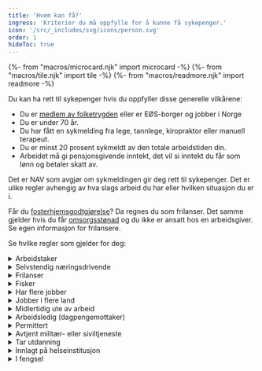```yaml
---
title: 'Hvem kan få?'
ingress: 'Kriterier du må oppfylle for å kunne få sykepenger.'
icon: '/src/_includes/svg/icons/person.svg'
order: 1
hideToc: true
---
```

{%- from "macros/microcard.njk" import microcard -%}
{%- from "macros/tile.njk" import tile -%}
{%- from "macros/readmore.njk" import readmore -%}

Du kan ha rett til sykepenger hvis du oppfyller disse generelle vilkårene:

* Du er [medlem av folketrygden](#) eller er EØS-borger og jobber i Norge
* Du er under 70 år.
* Du har fått en sykmelding fra lege, tannlege, kiropraktor eller manuell terapeut.
* Du er minst 20 prosent sykmeldt av den totale arbeidstiden din. 
* Arbeidet må gi pensjonsgivende inntekt, det vil si inntekt du får som lønn og betaler skatt av.

Det er NAV som avgjør om sykmeldingen gir deg rett til sykepenger. Det er ulike regler avhengig av hva slags arbeid du har eller hvilken situasjon du er i.

Får du [fosterhjemsgodtgjørelse](#)? Da regnes du som frilanser. Det samme gjelder hvis du får [omsorgsstønad](#) og du ikke er ansatt hos en arbeidsgiver. Se egen informasjon for frilansere.

Se hvilke regler som gjelder for deg:

<div class="accordion">
  <details>
    <summary>Arbeidstaker</summary>
    {% prose "py-2 pl-5 -ml-5 -translate-x-px border-l-2 border-slate-400" %}
Du må ha jobbet i minst fire uker rett før du ble sykmeldt. For å få sykepenger fra NAV, må inntekten din per år, det vil si gjennomsnittsinntekten de siste tre månedene før du ble syk omgjort til årsinntekt være minst 59 310 kroner. Det tilsvarer femti prosent av grunnbeløpet i folketrygden (1/2 G). 

Det samme gjelder hvis du kombinerer arbeid med uføretrygd.

#### Hvis du er kronisk syk eller gravid

Har du en langvarig eller kronisk sykdom som kan føre til hyppige sykefravær? Eller er du sykmeldt på grunn av årsaker som henger sammen med graviditeten?

Vanligvis utbetaler arbeidsgiveren din sykepengene for de første 16 dagene du er syk. Dette kalles arbeidsgiverperioden.

Hvis du har hyppige og/eller uforutsigbare sykefravær, kan du eller arbeidsgiveren din søke om at NAV dekker sykepengene arbeidsgiveren har utbetalt i arbeidsgiverperioden.

{{ tile({ 
  title: 'Kronisk syk eller gravid arbeidstaker', 
  mark: 'bg-green-300', 
  kicker: ['Tiltak'] 
}) }}

#### Hvis du er arbeidstaker på skip

Sykepenger for arbeidstakere på skip beregnes i hovedsak på samme måte som for arbeidstakere, men det er i tillegg noen særskilte regler for deg som jobber på skip i utenriksfart som er registrert i Norsk internasjonalt skipsregister (NIS).

* Du kan få sykepenger fra den dagen arbeidsgiveren din har fått beskjed om at du er syk, derfor må du gi beskjed til arbeidsgiveren din så snart som mulig. Du leverer enten [egenmelding](#) eller sykmelding. Hvis du er syk ut over egenmeldingsdagene, må du kontakte lege.
* Du kan få sykepenger hvis du er arbeidsufør som arbeidstaker på skip, selv om du er frisk nok til å jobbe i et annet yrke.
* Du har rett til sykepenger selv om du har vært i arbeid i mindre enn fire uker.
* Det har betydning for sykepengene hvilket flagg skipet seiler under når du blir sykmeldt. Les mer om sykepenger innenfor og utenfor EØS-området.
* Hvis du er ansatt på turistskip innen hotell- og restaurantvirksomhet, er du ikke medlem i folketrygden, og har dermed ikke rett til sykepenger.

#### Tilkallingsvikar

Du kan ha rett til sykepenger, men det avhenger blant annet på hvor mye og ofte du har jobbet før du ble sykmeldt.

Hvis du er tilkallingsvikar, er det viktig å avgjøre om

* du oppfyller kravet til opptjeningstid hvis du bare har jobbet noen vakter av og på i en periode.
* du kan sies å tape pensjonsgivende inntekt hvis du ikke har avtalt noen vakter med arbeidsgiveren din framover.

#### Hvis du er mellom 67 og 70 år

Du kan få sykepenger fra NAV i opptil 60 dager hvis gjennomsnittet av inntekten din de siste 3 månedene før du ble syk omgjort til årsinntekt overstiger 237 240 kroner (2 ganger grunnbeløpet i folketrygden). Dette gjelder hvis du er mellom 67 og 70 år, uavhengig av om du har tatt ut alderspensjon.

60-dagersregelen gjelder fra og med dagen etter du fylte 67 år og til og med dagen før du fyller 70 år. Hvis du har fylt 70 år, har du ikke rett til sykepenger.

#### Friskmelding til arbeidsformidling

Hvis alle muligheter for å komme tilbake til arbeidsplassen din er forsøkt, kan du få [sykepenger i inntil 12](#) uker mens du søker ny jobb.

{{ tile({ title: 'Friskmelding til arbeidsformidling', mark: 'bg-limegreen-400', kicker: ['Når du er syk'] }) }}

#### Dette gjør du når du blir syk

Du kan få sykepenger fra den dagen arbeidsgiveren din har fått beskjed om at du er syk, derfor må du gi beskjed til arbeidsgiveren din så snart som mulig. Du leverer enten egenmelding eller sykmelding.

Hvis du er syk lenger enn egenmeldingsdagene, må du kontakte lege.
    {% endprose %}
  </details>

  <details>
    <summary>Selvstendig næringsdrivende</summary>
    {% prose "py-2 pl-5 -ml-5 -translate-x-px border-l-2 border-slate-400" %}
Du har rett til sykepenger fra dag 17 av sykefraværet ditt, og du må ha jobbet i minst fire uker rett før du ble sykmeldt. 

Gjennomsnittet av årsinntekten din fastsatt for de 3 siste årene må være minst 59 310 kroner. Det tilsvarer femti prosent av grunnbeløpet i folketrygden (1/2 G).

Det samme gjelder hvis du kombinerer arbeid med uføretrygd.

#### Jordbruker eller reindriftsutøver

##### Hvem regnes som jordbruker?

Du regnes som jordbruker hvis skatteoppgjøret for det siste året viste at du hadde en nærings­inntekt fra jord‑ eller skogbruk på minst 8 000 kroner, og at det utgjorde minst 20 prosent av den samlede nettoinntekten din. Du regnes også som jordbruker hvis du kan dokumentere at du vil ha tilsvarende inntekt framover.

##### Hvem regnes som reindriftsutøver?

Du regnes som reindriftsutøver når du ifølge [lov om reindrift (Lovdata.no)](#) har rett til å utøve reindrift. For å dokumentere at du er omfattet av den kollektive forsikringen må reindriftsagronomen i beiteområdet ditt attesterer at du er registrert reindriftsutøver.

#### Hvis du er mellom 67 og 70 år

Du kan få sykepenger fra NAV i opptil 60 dager hvis gjennomsnittet av inntekten din de siste 3 månedene før du ble syk omgjort til årsinntekt overstiger 237 240 kroner (2 ganger grunnbeløpet i folketrygden). Dette gjelder hvis du er mellom 67 og 70 år, uavhengig av om du har tatt ut alderspensjon.

60-dagersregelen gjelder fra og med dagen etter du fylte 67 år og til og med dagen før du fyller 70 år. Hvis du har fylt 70 år, har du ikke rett til sykepenger.

#### Dette må du gjøre når du blir syk

De første 16 dagene telles fra du oppsøker lege eller NAV får melding om at du ikke kan jobbe. [Ta kontakt med oss](#).

Hvis du har tegnet forsikring, kan du få sykepenger de første 16 kalenderdagene, men da må du levere en sykmelding.

{{ tile({ title: 'Forsikring for jordbrukere og reindriftsutøvere', mark: 'bg-green-400', kicker: ['Forsikring'] }) }}
    {% endprose %}
  </details>

  <details>
    <summary>Frilanser</summary>
    {% prose "py-2 pl-5 -ml-5 -translate-x-px border-l-2 border-slate-400" %}
Du har rett til sykepenger fra dag 17 av sykefraværet ditt.

Inntekten din må være minst 59 310 kroner. Det tilsvarer femti prosent av grunnbeløpet i folketrygden (1/2 G).

Det samme gjelder hvis du kombinerer arbeid med uføretrygd.

#### Hvis du er mellom 67 og 70 år

Du kan få sykepenger fra NAV i opptil 60 dager hvis gjennomsnittet av inntekten din de siste 3 månedene før du ble syk omgjort til årsinntekt overstiger 237 240 kroner (2 ganger grunnbeløpet i folketrygden). Dette gjelder hvis du er mellom 67 og 70 år, uavhengig av om du har tatt ut alderspensjon.

60-dagersregelen gjelder fra og med dagen etter du fylte 67 år og til og med dagen før du fyller 70 år. Hvis du har fylt 70 år, har du ikke rett til sykepenger.

#### Dette må du gjøre når du blir syk

De første 16 dagene telles fra du oppsøker lege eller NAV får melding om at du ikke kan jobbe. [Ta kontakt med oss](#).

Hvis du har tegnet forsikring, kan du få sykepenger de første 16 kalenderdagene, men da må du levere en sykmelding.

{{ tile({ title: 'Forsikring for frilansere', mark: 'bg-green-400', kicker: ['Forsikring'] }) }}
    {% endprose %}
  </details>


  <details>
    <summary>Fisker</summary>
    {% prose "py-2 pl-5 -ml-5 -translate-x-px border-l-2 border-slate-400" %}
Sykepenger til deg som fisker beregnes  på samme måte som for arbeidstakere og/eller selvstendig  næringsdrivende, men det er noen særskilte regler for deg som er fisker på blad B i fiskermanntallet:

* Du har rett til sykepenger selv om du har vært i arbeid i mindre enn fire uker.
* Du har rett til sykepenger med full lønn opp til 6G fra første sykefraværsdag.

#### På lott eller hyre

Hvis du mottar lott, regnes du som selvstendig næringsdrivende, og du må sende inntektsskjema for selvstendig næringsdrivende til NAV.

Hvis du har hyre, regnes du som arbeidstaker.

#### Hvis du er mellom 67 og 70 år

Du kan få sykepenger fra NAV i opptil 60 dager hvis gjennomsnittet av inntekten din de siste 3 månedene før du ble syk omgjort til årsinntekt overstiger 237 240 kroner (2 ganger grunnbeløpet i folketrygden). Dette gjelder hvis du er mellom 67 og 70 år, uavhengig av om du har tatt ut alderspensjon.

60-dagersregelen gjelder fra og med dagen etter du fylte 67 år og til og med dagen før du fyller 70 år. Hvis du har fylt 70 år, har du ikke rett til sykepenger.
    {% endprose %}
  </details>
  


  <details>
    <summary>Har flere jobber</summary>
    {% prose "py-2 pl-5 -ml-5 -translate-x-px border-l-2 border-slate-400" %}
Hvis du er sykmeldt fra flere jobber, må du informere legen din om dette, slik at du får en sykmelding for hver jobb. Sykepengene blir beregnet ut fra inntekten fra alle jobbene dine.

For å få sykepenger fra NAV, må gjennomsnittet av den samlede inntekten din fra alle arbeidsforhold de tre siste månedene tilsvare en årsinntekt på minst 59 310 kroner. Det tilsvarer femti prosent av grunnbeløpet i folketrygden (1/2 G). 

Hvis du får [fosterhjemsgodtgjørelse](#) eller [omsorgsstønad](#) i kombinasjon med annen inntekt, blir det regnet som flere jobber.

Hvis du har inntekt både som frilanser og som arbeidstaker, utbetales sykepengene etter reglene for arbeidstakere.

#### Hvis du er mellom 67 og 70 år

Du kan få sykepenger fra NAV i opptil 60 dager hvis gjennomsnittet av inntekten din de siste 3 månedene før du ble syk omgjort til årsinntekt overstiger 237 240 kroner (2 ganger grunnbeløpet i folketrygden). Dette gjelder hvis du er mellom 67 og 70 år, uavhengig av om du har tatt ut alderspensjon.

60-dagersregelen gjelder fra og med dagen etter du fylte 67 år og til og med dagen før du fyller 70 år. Hvis du har fylt 70 år, har du ikke rett til sykepenger.
    {% endprose %}
  </details>

  <details>
    <summary>Jobber i flere land</summary>
    {% prose "py-2 pl-5 -ml-5 -translate-x-px border-l-2 border-slate-400" %}
Hvis du jobber i flere land, må NAV vurdere om du har rett til sykepenger etter norsk lov eller om du omfattes av andre lands lover. Denne vurderingen gjøres ut fra blant annet hvilket land du bor i, hva slags arbeid du utfører i hvilket land og i hvilket land arbeidsgiverne dine er registrert.

Noen ganger må vi kontakte andre lands trygdemyndigheter for å avklare dette. Du kan kun være omfattet av ett lands lover på det tidspunktet du ble syk.
    {% endprose %}
  </details>

  <details>
    <summary>Midlertidig ute av arbeid</summary>
    {% prose "py-2 pl-5 -ml-5 -translate-x-px border-l-2 border-slate-400" %}
Hadde du vært ute av inntektsgivende arbeid i mindre enn en måned da du ble syk? Du kan ha rett til sykepenger fra NAV hvis du oppfyller ett av disse kravene:

* Du er fremdeles ute av inntektsgivende arbeid
* Du har jobbet i mindre enn fire uker
* Du kan dokumentere at du har et inntektstap som minst tilsvarer 118 620 (1G). Det vil si grunnbeløpet i folketrygden (1G).

Perioder med disse ytelsene fra NAV regnes ikke som å være midlertidig ute av arbeid:

* Sykepenger
* Pleie-, opplærings- og omsorgspenger
* Foreldre- og svangerskapspenger

Hvis du har ulønnet permisjon etter foreldrepengeperioden kan du ha rett til sykepenger hvis du er så syk at du ikke kan ta deg av barnet. For å ha rett til sykepenger må du ha en avtale om å begynne å jobbe igjen etter permisjonen.

#### Hvis du er mellom 67 og 70 år

Du kan få sykepenger fra NAV i opptil 60 dager hvis gjennomsnittet av inntekten din de siste 3 månedene før du ble syk omgjort til årsinntekt overstiger 237 240 kroner (2 ganger grunnbeløpet i folketrygden). Dette gjelder hvis du er mellom 67 og 70 år, uavhengig av om du har tatt ut alderspensjon.

60-dagersregelen gjelder fra og med dagen etter du fylte 67 år og til og med dagen før du fyller 70 år. Hvis du har fylt 70 år, har du ikke rett til sykepenger.

#### Dette må du gjøre når du blir syk

Du må ha sykmelding fra den første dagen du blir syk.
    {% endprose %}
  </details>

  <details>
    <summary>Arbeidsledig (dagpengemottaker)</summary>
    {% prose "py-2 pl-5 -ml-5 -translate-x-px border-l-2 border-slate-400" %}
Hvis du blir sykmeldt mens du er arbeidsledig og mottar dagpenger, har du rett til sykepenger fra den første dagen du er sykmeldt. Du må ha mottatt dagpenger eller jobbet i minst fire uker til sammen for å ha rett til sykepenger.

#### Hvis du er 100 prosent sykmeldt

Hvis du blir sykmeldt mens du er arbeidsledig og mottar dagpenger, kan du ha rett til sykepenger fra den første dagen du er sykmeldt.

Når du er 100 prosent sykmeldt, får du ikke dagpenger. I stedet kan du få sykepenger, det samme beløpet som du har fått i dagpenger. Du må ha sykmelding fra legen fra første dag.

Er du bare delvis arbeidsledig? Be legen om å få to sykmeldinger – én som arbeidstaker og én som arbeidsledig. Vi trenger de to ulike søknadene for å beregne sykepengene dine riktig. Arbeidsgiveren din må sende oss inntektsmelding hvis du er sykmeldt lenger enn arbeidsgiverperioden.

Dette må du gjøre:

1. Du sender sykmeldingen til oss fra Ditt sykefravær på nav.no.
2. Den siste dagen i sykmeldingsperioden får du en SMS om at du kan fylle ut søknaden om sykepenger.
3. Send meldekort til og med den perioden du ble sykmeldt. Kryss «ja» på spørsmål 3 om sykdom, og kryss deretter av hvilke dager i perioden du har vært syk.
4. Når du blir friskmeldt, registrerer du deg som arbeidssøker og søker om dagpenger på nytt. Du får tidligst dagpenger fra når du har registrert deg og levert søknad. Hvis du får problemer med registreringen, kan du bruke [Skriv til oss](#).

[Her søker du om dagpenger](#)

#### Hvis du er delvis sykmeldt

Hvis du blir sykmeldt mens du er arbeidsledig og mottar dagpenger, kan du ha rett til sykepenger fra den første dagen du er sykmeldt.

For å få en kombinasjon av sykepenger og dagpenger, kan du ikke være mer enn 50 prosent sykmeldt.

Sykepengene beregnes ut fra hva du får i dagpenger. Hvis du er for eksempel sykmeldt 80 prosent, vil du få utbetalt 80 prosent av dagpengegrunnlaget.

Er du bare delvis arbeidsledig? Be legen om å få to sykmeldinger hvis du er sykmeldt både fra jobben din og fra å være arbeidssøker. De to sykmeldingene fører til hver sin søknad om sykepenger – én som sykmeldt som arbeidstaker og én som arbeidsledig. Vi trenger de to ulike søknadene for å beregne sykepengene dine riktig. Arbeidsgiveren din må sende oss inntektsmelding hvis du er sykmeldt lenger enn arbeidsgiverperioden.

Dette må du gjøre:

1. Du sender sykmeldingen til oss fra [Ditt sykefravær](#) på nav.no.
2. Send beskjed til oss om at du har blitt syk, slik at vi kan samordne dagpengene med sykepengene. Pass på å få med fra-dato og til-dato for sykmeldingen. [Send beskjed til NAV](#).
3. Den siste dagen i sykmeldingsperioden får du en SMS om at du kan fylle ut søknaden om sykepenger.
4. Send meldekort. Hvis du er sykmeldt 51 prosent eller mer, skal du krysse «ja» på spørsmål 3 om sykdom. Hvis du er 50 prosent sykmeldt eller mindre, skal du sende meldekort som vanlig mens du er sykmeldt. Kryss da «nei» på spørsmål 3 om sykdom.

Hvorfor skal du krysse «nei» på at du er syk i meldekortet når du er 50 prosent sykmeldt eller mindre?

Vi er enige i at det høres rart ut! Du blir trukket i dagpenger hvis du fører dager med sykdom på meldekortet. For å få de dagpengene du skal ha, må du derfor krysse «nei» på spørsmålet om at du er syk. Selv om du krysser «nei» forstår vi at du er sykmeldt ut fra sykmeldingen du har sendt oss.

#### Syk etter at du kom tilbake i jobb

NAV betaler sykepengene dine fra første dag hvis det har gått mindre enn 4 uker fra du begynte å jobbe igjen og til du ble syk. Hvis du blir syk senere enn 4 uker etter at du begynte å jobbe igjen, betaler arbeidsgiveren din de første 16 dagene av sykefraværet.

Dette må du gjøre:

1. Du sender sykmeldingen til oss fra [Ditt sykefravær](#) på nav.no.
2. Den siste dagen i sykmeldingsperioden får du en SMS om at du kan fylle ut søknaden om sykepenger.
3. Arbeidsgiveren din må sende en inntektsmelding som brukes til å beregne sykepengene dine.  

    {% endprose %}
  </details>

  <details>
    <summary>Permittert</summary>
    {% prose "py-2 pl-5 -ml-5 -translate-x-px border-l-2 border-slate-400" %}
Hvis du blir sykmeldt mens du er permittert og mottar dagpenger, har du rett til sykepenger fra den første dagen du er sykmeldt. Du må ha mottatt dagpenger eller jobbet i minst fire uker for å ha rett til sykepenger.

#### Hvis du er 100 prosent sykmeldt

Når du er 100 prosent sykmeldt, får du ikke dagpenger. I stedet kan du få sykepenger, det samme beløpet som du har fått i dagpenger. Du må ha sykmelding fra legen fra første dag.

Er du bare delvis permittert? Be legen om å få to sykmeldinger hvis du er sykmeldt både fra jobben din og fra å være arbeidssøker – én som sykmeldt fra jobben din og én som permittert. Vi trenger de to ulike søknadene for å beregne sykepengene dine riktig. Arbeidsgiveren din må sende oss inntektsmelding hvis du er sykmeldt fra den delen du skulle ha vært på jobb.

Dette må du gjøre:

1. Du sender sykmeldingen til oss fra [Ditt sykefravær](#) på nav.no.
2. Den siste dagen i sykmeldingsperioden får du en SMS om at du kan fylle ut søknaden om sykepenger.
3. Send meldekort til og med den perioden du ble sykmeldt. Kryss «ja» på spørsmål 3 om sykdom, og kryss deretter av hvilke dager i perioden du har vært syk.

#### Hvis du er delvis sykmeldt

For å få en kombinasjon av sykepenger og dagpenger, kan du ikke være mer enn 50 prosent sykmeldt.

Sykepengene beregnes ut fra hva du får i dagpenger. Hvis du er for eksempel sykmeldt 80 prosent, vil du få utbetalt 80 prosent av dagpengegrunnlaget.

Er du bare delvis permittert? Be legen om å få to sykmeldinger hvis du er sykmeldt både fra jobben din og fra å være arbeidssøker. De to sykmeldingene fører til hver sin søknad om sykepenger – én som sykmeldt som arbeidstaker og én som permittert. Vi trenger de to ulike søknadene for å beregne sykepengene dine riktig. Arbeidsgiveren din må sende oss inntektsmelding hvis du er sykmeldt fra den delen du skulle ha vært på jobb.

Dette må du gjøre:

1. Du sender sykmeldingen til oss fra [Ditt sykefravær](#) på nav.no.
2. Send beskjed til oss om at du har blitt syk, slik at vi kan samordne dagpengene med sykepengene. Pass på å få med fra-dato og til-dato for sykmeldingen. [Send beskjed til NAV](#).
3. Den siste dagen i sykmeldingsperioden får du en SMS om at du kan fylle ut søknaden om sykepenger.
4. Send meldekort. Hvis du er sykmeldt 51 prosent eller mer skal du krysse «ja» på spørsmål 3 om sykdom. Hvis du er 50 prosent sykmeldt eller mindre skal du sende meldekort som vanlig mens du er sykmeldt. Kryss da «nei» på spørsmål 3 om sykdom.

Hvorfor skal du krysse «nei» på at du er syk i meldekortet når du er 50 prosent sykmeldt eller mindre? 

Vi er enige i at det høres rart ut! Du blir trukket i dagpenger hvis du fører dager med sykdom på meldekortet. For å få de dagpengene du skal ha, må du derfor krysse «nei» på spørsmålet om at du er syk. Selv om du krysser «nei» forstår vi at du er sykmeldt ut fra sykmeldingen du har sendt oss.

#### Syk etter at du kom tilbake i jobb

NAV betaler sykepengene dine fra første dag hvis det har gått mindre enn 4 uker fra du begynte å jobbe igjen og til du ble syk. Hvis du blir syk senere enn 4 uker etter at du begynte å jobbe igjen, betaler arbeidsgiveren din de første 16 dagene av sykefraværet.

Dette må du gjøre:

1. Du sender sykmeldingen til oss fra Ditt sykefravær på nav.no.
2. Den siste dagen i sykmeldingsperioden får du en SMS om at du kan fylle ut søknaden om sykepenger.
3. Arbeidsgiveren din må sende en inntektsmelding som brukes til å beregne sykepengene dine.
    {% endprose %}
  </details>

  <details>
    <summary>Avtjent militær- eller siviltjeneste</summary>
    {% prose "py-2 pl-5 -ml-5 -translate-x-px border-l-2 border-slate-400" %}
Hvis du har avtjent militær- eller siviltjeneste, har du rett til sykepenger fra den første dagen du begynner å jobbe.

* Du har rett til sykepenger selv om du har vært i tjenesten i mindre enn fire uker.
* Det er ikke noe krav til minsteinntekt for å få sykepenger.
* Du får sykepenger hvis du ikke kan jobbe fordi du er syk eller ble skadet mens du avtjener verneplikt.
* Du får sykepenger fra og med dagen etter du har avsluttet verneplikten (dimittert).

Ordningen omfatter også

* de som har utført verneplikt i Heimevernet
* de som har utført verneplikt i militære skoler
* de som har utført verneplikt i reservepolitiet
* de som er fritatt for militærtjeneste og er overført til sivilt arbeid

#### Dette må du gjøre når du blir syk

Du kan få sykepenger fra den dagen arbeidsgiveren din har fått beskjed om at du er syk, derfor må du gi beskjed til arbeidsgiveren din så snart som mulig. Du leverer enten egenmelding eller sykmelding.

Hvis du er syk lenger enn egenmeldingsdagene, må du kontakte lege.
    {% endprose %}
  </details>

  <details>
    <summary>Tar utdanning</summary>
    {% prose "py-2 pl-5 -ml-5 -translate-x-px border-l-2 border-slate-400" %}
I utgangspunktet får du ikke sykepenger mens du tar utdanning. Hvis du klarer å studere på heltid, går NAV ut fra at du også kan arbeide, men vi vil vurdere dette individuelt ut fra situasjonen din når du ble sykmeldt.

Er du sykmeldt fra en deltidsjobb, men klarer likevel å fortsette studiene? Da kan du få sykepenger basert på inntekten din hvis du har kombinert jobb og studier over et visst tidsrom.
    {% endprose %}
  </details>

  <details>
    <summary>Innlagt på helseinstitusjon</summary>
    {% prose "py-2 pl-5 -ml-5 -translate-x-px border-l-2 border-slate-400" %}
Når du er innlagt på sykehus eller andre helseinstitusjoner, kan du få sykepenger.

Du får sykepenger for måneden du er innlagt og de tre påfølgende månedene. Deretter blir sykepengene redusert med 50 prosent, men skal likevel ikke være lavere enn et sykepengegrunnlag på 50 prosent av grunnbeløpet.

Hvis du fortsatt har faste og nødvendige utgifter til bolig eller forsørgingsansvar, kan du likevel få utbetalt sykepengene uten reduksjon.
    {% endprose %}
  </details>

  <details>
    <summary>I fengsel</summary>
    {% prose "py-2 pl-5 -ml-5 -translate-x-px border-l-2 border-slate-400" %}
Du har ikke rett til sykepenger når du sitter i varetekt, soner straff eller har en særreaksjon i en av kriminalomsorgens anstalter eller tilsvarende anstalt i utlandet.

Du kan ha rett til sykepenger hvis du jobber for en arbeidsgiver utenfor fengselet mens du soner straff.
    {% endprose %}
  </details>
</div>
